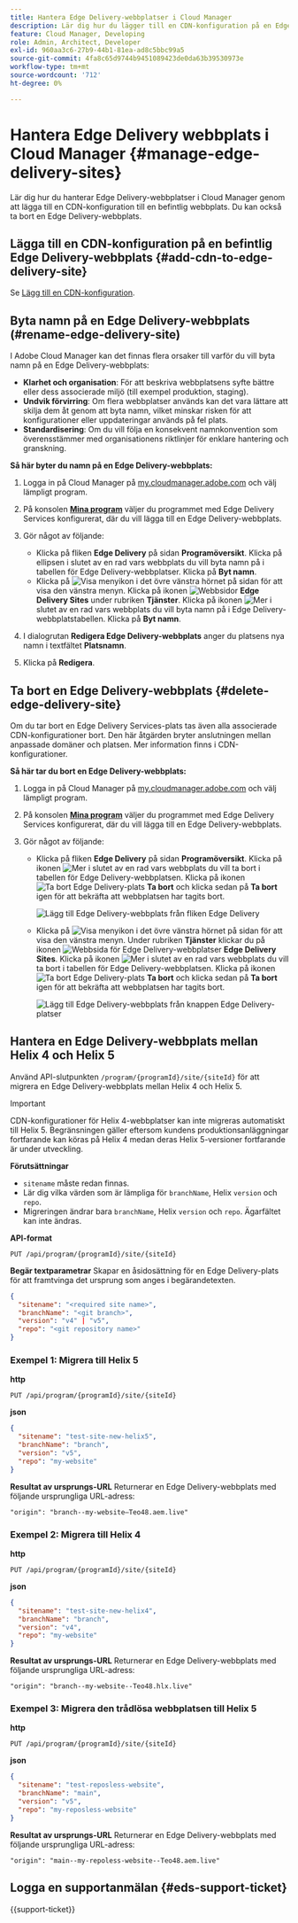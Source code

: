 ```yaml
---
title: Hantera Edge Delivery-webbplatser i Cloud Manager
description: Lär dig hur du lägger till en CDN-konfiguration på en Edge Delivery-webbplats eller tar bort en Edge Delivery-webbplats.
feature: Cloud Manager, Developing
role: Admin, Architect, Developer
exl-id: 960aa3c6-27b9-44b1-81ea-ad8c5bbc99a5
source-git-commit: 4fa8c65d9744b9451089423de0da63b39530973e
workflow-type: tm+mt
source-wordcount: '712'
ht-degree: 0%

---
```


# Hantera Edge Delivery webbplats i Cloud Manager {#manage-edge-delivery-sites}

Lär dig hur du hanterar Edge Delivery-webbplatser i Cloud Manager genom att lägga till en CDN-konfiguration till en befintlig webbplats. Du kan också ta bort en Edge Delivery-webbplats.

## Lägga till en CDN-konfiguration på en befintlig Edge Delivery-webbplats {#add-cdn-to-edge-delivery-site}

Se [Lägg till en CDN-konfiguration](/help/implementing/cloud-manager/cdn-configurations/add-cdn-config.md).

## Byta namn på en Edge Delivery-webbplats (#rename-edge-delivery-site)

I Adobe Cloud Manager kan det finnas flera orsaker till varför du vill byta namn på en Edge Delivery-webbplats:

* **Klarhet och organisation**: För att beskriva webbplatsens syfte bättre eller dess associerade miljö (till exempel produktion, staging).
* **Undvik förvirring**: Om flera webbplatser används kan det vara lättare att skilja dem åt genom att byta namn, vilket minskar risken för att konfigurationer eller uppdateringar används på fel plats.
* **Standardisering**: Om du vill följa en konsekvent namnkonvention som överensstämmer med organisationens riktlinjer för enklare hantering och granskning.

**Så här byter du namn på en Edge Delivery-webbplats:**

1. Logga in på Cloud Manager på [my.cloudmanager.adobe.com](https://my.cloudmanager.adobe.com/) och välj lämpligt program.
1. På konsolen **[Mina program](/help/implementing/cloud-manager/navigation.md#my-programs)** väljer du programmet med Edge Delivery Services konfigurerat, där du vill lägga till en Edge Delivery-webbplats.
1. Gör något av följande:

   * Klicka på fliken **Edge Delivery** på sidan **Programöversikt**. Klicka på ellipsen i slutet av en rad vars webbplats du vill byta namn på i tabellen för Edge Delivery-webbplatser.
Klicka på **Byt namn**.
   * Klicka på ![Visa menyikon](https://spectrum.adobe.com/static/icons/workflow_18/Smock_ShowMenu_18_N.svg) i det övre vänstra hörnet på sidan för att visa den vänstra menyn. Klicka på ikonen ![Webbsidor](https://spectrum.adobe.com/static/icons/workflow_18/Smock_WebPages_18_N.svg) **Edge Delivery Sites** under rubriken **Tjänster**.
Klicka på ikonen ![Mer](https://spectrum.adobe.com/static/icons/workflow_18/Smock_More_18_N.svg) i slutet av en rad vars webbplats du vill byta namn på i Edge Delivery-webbplatstabellen. Klicka på **Byt namn**.

1. I dialogrutan **Redigera Edge Delivery-webbplats** anger du platsens nya namn i textfältet **Platsnamn**.

1. Klicka på **Redigera**.

## Ta bort en Edge Delivery-webbplats {#delete-edge-delivery-site}

Om du tar bort en Edge Delivery Services-plats tas även alla associerade CDN-konfigurationer bort. Den här åtgärden bryter anslutningen mellan anpassade domäner och platsen. Mer information finns i CDN-konfigurationer. <!-- https://wiki.corp.adobe.com/display/DMSArchitecture/%5BKT%5D+Cloud+Manager+2024.9.0+Release -->

**Så här tar du bort en Edge Delivery-webbplats:**

1. Logga in på Cloud Manager på [my.cloudmanager.adobe.com](https://my.cloudmanager.adobe.com/) och välj lämpligt program.
1. På konsolen **[Mina program](/help/implementing/cloud-manager/navigation.md#my-programs)** väljer du programmet med Edge Delivery Services konfigurerat, där du vill lägga till en Edge Delivery-webbplats.
1. Gör något av följande:

   * Klicka på fliken **Edge Delivery** på sidan **Programöversikt**. Klicka på ikonen ![Mer](https://spectrum.adobe.com/static/icons/workflow_18/Smock_More_18_N.svg) i slutet av en rad vars webbplats du vill ta bort i tabellen för Edge Delivery-webbplatsen.
Klicka på ikonen ![Ta bort Edge Delivery-plats](https://spectrum.adobe.com/static/icons/workflow_18/Smock_Delete_18_N.svg) **Ta bort** och klicka sedan på **Ta bort** igen för att bekräfta att webbplatsen har tagits bort.

     ![Lägg till Edge Delivery-webbplats från fliken Edge Delivery](/help/implementing/cloud-manager/assets/cm-eds-delete1.png)

   * Klicka på ![Visa menyikon](https://spectrum.adobe.com/static/icons/workflow_18/Smock_ShowMenu_18_N.svg) i det övre vänstra hörnet på sidan för att visa den vänstra menyn. Under rubriken **Tjänster** klickar du på ikonen ![Webbsida för Edge Delivery-webbplatser](https://spectrum.adobe.com/static/icons/workflow_18/Smock_WebPages_18_N.svg) **Edge Delivery Sites**.
Klicka på ikonen ![Mer](https://spectrum.adobe.com/static/icons/workflow_18/Smock_More_18_N.svg) i slutet av en rad vars webbplats du vill ta bort i tabellen för Edge Delivery-webbplatsen. Klicka på ikonen ![Ta bort Edge Delivery-plats](https://spectrum.adobe.com/static/icons/workflow_18/Smock_Delete_18_N.svg) **Ta bort** och klicka sedan på **Ta bort** igen för att bekräfta att webbplatsen har tagits bort.

     ![Lägg till Edge Delivery-webbplats från knappen Edge Delivery-platser](/help/implementing/cloud-manager/assets/cm-eds-delete2.png)

## Hantera en Edge Delivery-webbplats mellan Helix 4 och Helix 5

Använd API-slutpunkten `/program/{programId}/site/{siteId}` för att migrera en Edge Delivery-webbplats mellan Helix 4 och Helix 5.

>[!IMPORTANT]
>
>CDN-konfigurationer för Helix 4-webbplatser kan inte migreras automatiskt till Helix 5. Begränsningen gäller eftersom kundens produktionsanläggningar fortfarande kan köras på Helix 4 medan deras Helix 5-versioner fortfarande är under utveckling.

**Förutsättningar**

* `sitename` måste redan finnas.
* Lär dig vilka värden som är lämpliga för `branchName`, Helix `version` och `repo`.
* Migreringen ändrar bara `branchName`, Helix `version` och `repo`. Ägarfältet kan inte ändras.

**API-format**

```http
PUT /api/program/{programId}/site/{siteId}
```

**Begär textparametrar**
Skapar en åsidosättning för en Edge Delivery-plats för att framtvinga det ursprung som anges i begärandetexten.

```json
{
  "sitename": "<required site name>",
  "branchName": "<git branch>",
  "version": "v4" | "v5",
  "repo": "<git repository name>"
}
```

### Exempel 1: Migrera till Helix 5

**http**

```http
PUT /api/program/{programId}/site/{siteId}
```

**json**

```json
{
  "sitename": "test-site-new-helix5",
  "branchName": "branch",
  "version": "v5",
  "repo": "my-website"
}
```

**Resultat av ursprungs-URL**
Returnerar en Edge Delivery-webbplats med följande ursprungliga URL-adress:

`"origin": "branch--my-website–Teo48.aem.live"`


### Exempel 2: Migrera till Helix 4

**http**

```http
PUT /api/program/{programId}/site/{siteId}
```

**json**

```json
{
  "sitename": "test-site-new-helix4",
  "branchName": "branch",
  "version": "v4",
  "repo": "my-website"
}
```

**Resultat av ursprungs-URL**
Returnerar en Edge Delivery-webbplats med följande ursprungliga URL-adress:

`"origin": "branch--my-website--Teo48.hlx.live"`

### Exempel 3: Migrera den trådlösa webbplatsen till Helix 5

**http**

```http
PUT /api/program/{programId}/site/{siteId}
```

**json**

```json
{
  "sitename": "test-reposless-website",
  "branchName": "main",
  "version": "v5",
  "repo": "my-reposless-website"
}
```

**Resultat av ursprungs-URL**
Returnerar en Edge Delivery-webbplats med följande ursprungliga URL-adress:

`"origin": "main--my-repoless-website--Teo48.aem.live"`

## Logga en supportanmälan {#eds-support-ticket}

{{support-ticket}}
